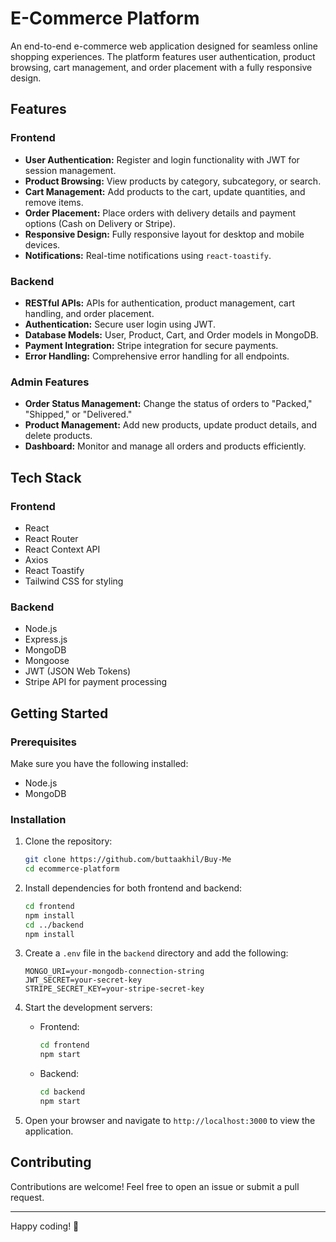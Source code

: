 # E-Commerce Platform

An end-to-end e-commerce web application designed for seamless online shopping experiences. The platform features user authentication, product browsing, cart management, and order placement with a fully responsive design.

## Features

### Frontend

- **User Authentication:** Register and login functionality with JWT for session management.
- **Product Browsing:** View products by category, subcategory, or search.
- **Cart Management:** Add products to the cart, update quantities, and remove items.
- **Order Placement:** Place orders with delivery details and payment options (Cash on Delivery or Stripe).
- **Responsive Design:** Fully responsive layout for desktop and mobile devices.
- **Notifications:** Real-time notifications using `react-toastify`.

### Backend

- **RESTful APIs:** APIs for authentication, product management, cart handling, and order placement.
- **Authentication:** Secure user login using JWT.
- **Database Models:** User, Product, Cart, and Order models in MongoDB.
- **Payment Integration:** Stripe integration for secure payments.
- **Error Handling:** Comprehensive error handling for all endpoints.

### Admin Features

- **Order Status Management:** Change the status of orders to "Packed," "Shipped," or "Delivered."
- **Product Management:** Add new products, update product details, and delete products.
- **Dashboard:** Monitor and manage all orders and products efficiently.

## Tech Stack

### Frontend

- React
- React Router
- React Context API
- Axios
- React Toastify
- Tailwind CSS for styling

### Backend

- Node.js
- Express.js
- MongoDB
- Mongoose
- JWT (JSON Web Tokens)
- Stripe API for payment processing

## Getting Started

### Prerequisites

Make sure you have the following installed:
- Node.js
- MongoDB

### Installation

1. Clone the repository:
   ```bash
   git clone https://github.com/buttaakhil/Buy-Me
   cd ecommerce-platform
   ```

2. Install dependencies for both frontend and backend:
   ```bash
   cd frontend
   npm install
   cd ../backend
   npm install
   ```

3. Create a `.env` file in the `backend` directory and add the following:
   ```env
   MONGO_URI=your-mongodb-connection-string
   JWT_SECRET=your-secret-key
   STRIPE_SECRET_KEY=your-stripe-secret-key
   ```

4. Start the development servers:
   - Frontend:
     ```bash
     cd frontend
     npm start
     ```
   - Backend:
     ```bash
     cd backend
     npm start
     ```

5. Open your browser and navigate to `http://localhost:3000` to view the application.



## Contributing

Contributions are welcome! Feel free to open an issue or submit a pull request.



---

Happy coding! 🎉
